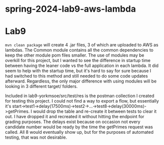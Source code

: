 # spring-2024-lab9-aws-lambda 
# Lab9

`mvn clean package` will create 4 .jar files, 3 of which are uploaded to AWS as lambdas.
The Common module contains all the common dependencies to keep the other module pom files smaller.
The use of modules may be overkill for this project, but I wanted to see the difference in startup time between having the leaner code vs the full application in each lambda.
It did seem to help with the startup time, but it's hard to say for sure because I had switched to this method and still needed to do some code updates afterward.
Regardless, the only major difference with using modules will be looking in 3 different target/ folders. 

Included in lab9-yorkmsoe/src/test/res is the postman collection I created for testing this project.
I could not find a way to export a flow, but essentially it's start->test1->delay(17500ms)->test2->...->test8->delay(30000ms)->getPrimes.
I would drop the table and re-create it between tests to clear it out. 
I have dropped it and recreated it without hitting the endpoint for grading purposes. 
The delays exist because on occasion not every candidate number would be ready by the time the getPrimes request was called.
All 8 would eventually show up, but for the purposes of automated testing, that was not desirable. 